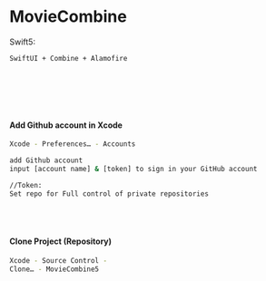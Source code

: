 # MovieCombine
Swift5: 
```
SwiftUI + Combine + Alamofire
```

<br>
<br>
<br>
<br>

#### Add Github account in Xcode

```bash
Xcode - Preferences… - Accounts 

add Github account 
input [account name] & [token] to sign in your GitHub account

//Token:
Set repo for Full control of private repositories
```

<br>
<br>

#### Clone Project (Repository)

```bash
Xcode - Source Control -
Clone… - MovieCombine5
```
